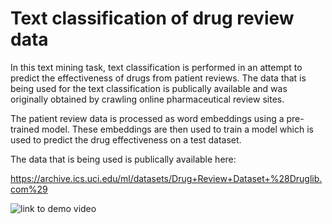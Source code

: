 # Text classification of drug review data

In this text mining task, text classification is performed in an attempt to predict the effectiveness of drugs from patient reviews. The data that is being used for the text classification is publically available and was originally obtained by crawling online pharmaceutical review sites.

The patient review data is processed as word embeddings using a pre-trained model. These embeddings are then used to train a model which is used to predict the drug effectiveness on a test dataset.

The data that is being used is publically available here:

https://archive.ics.uci.edu/ml/datasets/Drug+Review+Dataset+%28Druglib.com%29

![link to demo video](./blob/master/TextClassificationDemo.gif)
